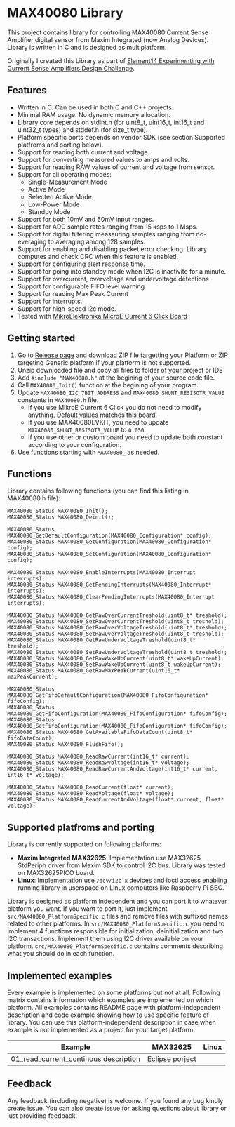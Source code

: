 # MAX40080 Library
This project contains library for controlling MAX40080 Current Sense Amplifier digital sensor from Maxim Integrated (now Analog Devices). Library is written in C and is designed as multiplatform.

Originally I created this Library as part of [Element14 Experimenting with Current Sense Amplifiers Design Challenge](https://community.element14.com/challenges-projects/design-challenges/experimenting-with-current-sense-amplifier/).

## Features
- Written in C. Can be used in both C and C++ projects.
- Minimal RAM usage. No dynamic memory allocation.
- Library core depends on stdint.h (for uint8_t, uint16_t, int16_t and uint32_t types) and stddef.h (for size_t type).
- Platform specific ports depends on vendor SDK (see section Supported platfroms and porting below).
- Support for reading both current and voltage.
- Support for converting measured values to amps and volts.
- Support for reading RAW values of current and voltage from sensor. 
- Support for all operating modes:
	- Single-Measurement Mode
	- Active Mode
	- Selected Active Mode
	- Low-Power Mode
	- Standby Mode
- Support for both 10mV and 50mV input ranges.
- Support for ADC sample rates ranging from 15 ksps to 1 Msps.
- Support for digital filtering measauring samples ranging from no-everaging to averaging among 128 samples.
- Support for enabling and disabling packet error checking. Library computes and check CRC when this feature is enabled.
- Support for configuring alert response time.
- Support for going into standby mode when I2C is inactivite for a minute.
- Support for overcurrent, overvoltage and undervoltage detections
- Support for configurable FIFO level warning
- Support for reading Max Peak Current
- Support for interrupts.
- Support for high-speed i2c mode.
- Tested with [MikroElektronika MicroE Current 6 Click Board](https://www.mikroe.com/current-6-click)

## Getting started
1. Go to [Release page](https://github.com/misaz/MAX40080-Library/releases) and download ZIP file targetting your Platform or ZIP targeting Generic platform if your platform is not supported.
2. Unzip downloaded file and copy all files to folder of your project or IDE
3. Add `#include "MAX40080.h"` at the begining of your source code file.
4. Call `MAX40080_Init()` function at the begining of your program.
5. Update `MAX40080_I2C_7BIT_ADDRESS` and `MAX40080_SHUNT_RESISOTR_VALUE` constants in `MAX40080.h` file.
	- If you use MikroE Current 6 Click you do not need to modify anything. Default values matches this board.
	- If you use MAX40080EVKIT, you need to update `MAX40080_SHUNT_RESISOTR_VALUE` to `0.050`
	- If you use other or custom board you need to update both constant according to your configuration.
6. Use functions starting with `MAX40080_` as needed.

## Functions
Library contains following functions (you can find this listing in MAX40080.h file):

```
MAX40080_Status MAX40080_Init();
MAX40080_Status MAX40080_Deinit();

MAX40080_Status MAX40080_GetDefaultConfiguration(MAX40080_Configuration* config);
MAX40080_Status MAX40080_GetConfiguration(MAX40080_Configuration* config);
MAX40080_Status MAX40080_SetConfiguration(MAX40080_Configuration* config);

MAX40080_Status MAX40080_EnableInterrupts(MAX40080_Interrupt interrupts);
MAX40080_Status MAX40080_GetPendingInterrupts(MAX40080_Interrupt* interrupts);
MAX40080_Status MAX40080_ClearPendingInterrupts(MAX40080_Interrupt interrupts);

MAX40080_Status MAX40080_GetRawOverCurrentTreshold(uint8_t* treshold);
MAX40080_Status MAX40080_SetRawOverCurrentTreshold(uint8_t treshold);
MAX40080_Status MAX40080_GetRawOverVoltageTreshold(uint8_t* treshold);
MAX40080_Status MAX40080_SetRawOverVoltageTreshold(uint8_t treshold);
MAX40080_Status MAX40080_GetRawUnderVoltageTreshold(uint8_t* treshold);
MAX40080_Status MAX40080_SetRawUnderVoltageTreshold(uint8_t treshold);
MAX40080_Status MAX40080_GetRawWakeUpCurrent(uint8_t* wakeUpCurrent);
MAX40080_Status MAX40080_SetRawWakeUpCurrent(uint8_t wakeUpCurrent);
MAX40080_Status MAX40080_GetRawMaxPeakCurrent(uint16_t* maxPeakCurrent);

MAX40080_Status MAX40080_GetFifoDefaultConfiguration(MAX40080_FifoConfiguration* fifoConfig);
MAX40080_Status MAX40080_GetFifoConfiguration(MAX40080_FifoConfiguration* fifoConfig);
MAX40080_Status MAX40080_SetFifoConfiguration(MAX40080_FifoConfiguration* fifoConfig);
MAX40080_Status MAX40080_GetAvailableFifoDataCount(uint8_t* fifoDataCount);
MAX40080_Status MAX40080_FlushFifo();

MAX40080_Status MAX40080_ReadRawCurrent(int16_t* current);
MAX40080_Status MAX40080_ReadRawVoltage(int16_t* voltage);
MAX40080_Status MAX40080_ReadRawCurrentAndVoltage(int16_t* current, int16_t* voltage);

MAX40080_Status MAX40080_ReadCurrent(float* current);
MAX40080_Status MAX40080_ReadVoltage(float* voltage);
MAX40080_Status MAX40080_ReadCurrentAndVoltage(float* current, float* voltage);
```

## Supported platfroms and porting
Library is currently supported on following platforms:

- **Maxim Integrated MAX32625**: Implementation use MAX32625 StdPeriph driver from Maxim SDK to control I2C bus. Library was tested on MAX32625PICO board.
- **Linux**: Implementation use `/dev/i2c-x` devices and ioctl access enabling running library in userspace on Linux computers like Raspberry Pi SBC.

Library is designed as platform independent and you can port it to whatever platform you want. If you want to port it, just implement `src/MAX40080_PlatformSpecific.c` files and remove files with suffixed names related to other platforms. In `src/MAX40080_PlatformSpecific.c` you need to implement 4 functions responsible for initialization, deinitialization and two I2C transactions. Implement them using I2C driver available on your platform. `src/MAX40080_PlatformSpecific.c` contains comments describing what you should do in each function.

## Implemented examples
Every example is implemented on some platforms but not at all. Following matrix contains information which examples are implemented on which platform. All examples contains README page with platform-independent description and code example showing how to use specific feature of library. You can use this platform-independent description in case when example is not implemented as a project for your target platform.

| Example                                                            | MAX32625 | Linux |
|--------------------------------------------------------------------|----------|-------|
| 01_read_current_continous [description](examples/01_read_current_continous) | [Eclipse porject](examples/01_read_current_continous/max32625) | |

## Feedback
Any feedback (including negative) is welcome. If you found any bug kindly create issue. You can also create issue for asking questions about library or just providing feedback.